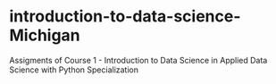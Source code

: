 # introduction-to-data-science-Michigan

 Assigments of Course 1 - Introduction to Data Science in Applied Data Science with Python Specialization
